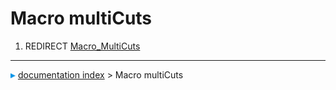 # Macro multiCuts
1.  REDIRECT [Macro_MultiCuts](Macro_MultiCuts.md)



---
![](images/Right_arrow.png) [documentation index](../README.md) > Macro multiCuts
